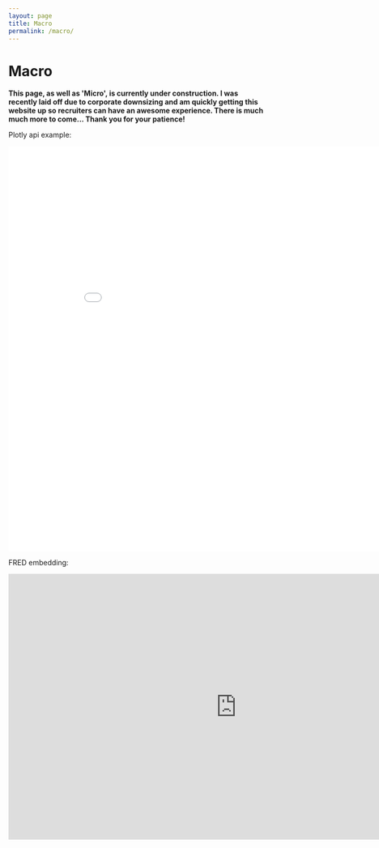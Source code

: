 ```yaml
---
layout: page
title: Macro
permalink: /macro/
---
```


# Macro

**This page, as well as 'Micro', is currently under construction. I was recently laid off due to corporate downsizing and am quickly getting this website up so recruiters can have an awesome experience. There is much much more to come... Thank you for your patience!**

Plotly api example:

<iframe width="900" height="800" frameborder="0" scrolling="no" src="//plotly.com/~bpachter/1.embed"></iframe>

FRED embedding:

<iframe src="https://fred.stlouisfed.org/graph/graph-landing.php?g=1o1Dx&width=900&height=525" scrolling="no" frameborder="0" style="overflow:hidden; width:900px; height:525px;" allowTransparency="true" loading="lazy"></iframe>
